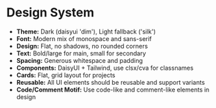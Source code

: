 # Design System

- **Theme:** Dark (daisyui 'dim'), Light fallback ('silk')
- **Font:** Modern mix of monospace and sans-serif
- **Design:** Flat, no shadows, no rounded corners
- **Text:** Bold/large for main, small for secondary
- **Spacing:** Generous whitespace and padding
- **Components:** DaisyUI + Tailwind, use clsx/cva for classnames
- **Cards:** Flat, grid layout for projects
- **Reusable:** All UI elements should be reusable and support variants
- **Code/Comment Motif:** Use code-like and comment-like elements in design
